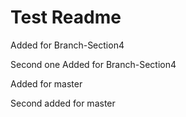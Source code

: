 ﻿# Test Readme

Added for Branch-Section4

Second one Added for Branch-Section4

Added for master

Second added for master

